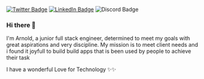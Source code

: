 [![Twitter Badge](https://img.shields.io/badge/Twitter-Profile-informational?style=flat&logo=twitter&logoColor=white&color=1CA2F1)](https://twitter.com/rnoldrx)
[![LinkedIn Badge](https://img.shields.io/badge/LinkedIn-Profile-informational?style=flat&logo=linkedin&logoColor=white&color=0D76A8)](https://www.linkedin.com/in/arnold-tagne-3521b71bb)
![Discord Badge](https://dcbadge.vercel.app/api/shield/865629367292002305?style=flat&theme=default-inverted)

<!-- [![CodePen Badge](https://img.shields.io/badge/CodePen-Profile-informational?style=flat&logo=codepen&logoColor=white&color=black)](https://codepen.io/braydoncoyer) -->

### Hi there 👋

I'm Arnold, a junior full stack engineer, determined to meet my goals with great aspirations and very discipline. My mission is to meet client needs and i found it joyfull to build build apps that is been used by people to achieve their task

I have a wonderful Love for Technology ✨✨

<!-- GitHub Stats -- >

<a href="https://github.com/arnoldrx">
  <img align="center" style="margin:0.5rem" src="https://github-readme-stats.vercel.app/api/top-langs/?username=arnoldrx&hide=html,css&title_color=ffffff&text_color=c9cacc&icon_color=4AB197&bg_color=1A2B34" />
</a>
<a href="https://github.com/arnoldrx">
  <img align="center" style="margin:0.5rem" src="https://github-readme-stats.vercel.app/api?username=arnoldrx&show_icons=true&line_height=27&count_private=true&title_color=ffffff&text_color=c9cacc&icon_color=4AB097&bg_color=1A2B34" alt="Arnoldrx's GitHub Stats" />
</a>



<!--
**Arnoldrx/Arnoldrx** is a ✨ _special_ ✨ repository because its `README.md` (this file) appears on your GitHub profile.

Here are some ideas to get you started:

- 🔭 I’m currently working on ...
- 🌱 I’m currently learning ...
- 👯 I’m looking to collaborate on ...
- 🤔 I’m looking for help with ...
- 💬 Ask me about ...
- 📫 How to reach me: ...
- 😄 Pronouns: ...
- ⚡ Fun fact: ...
-->
